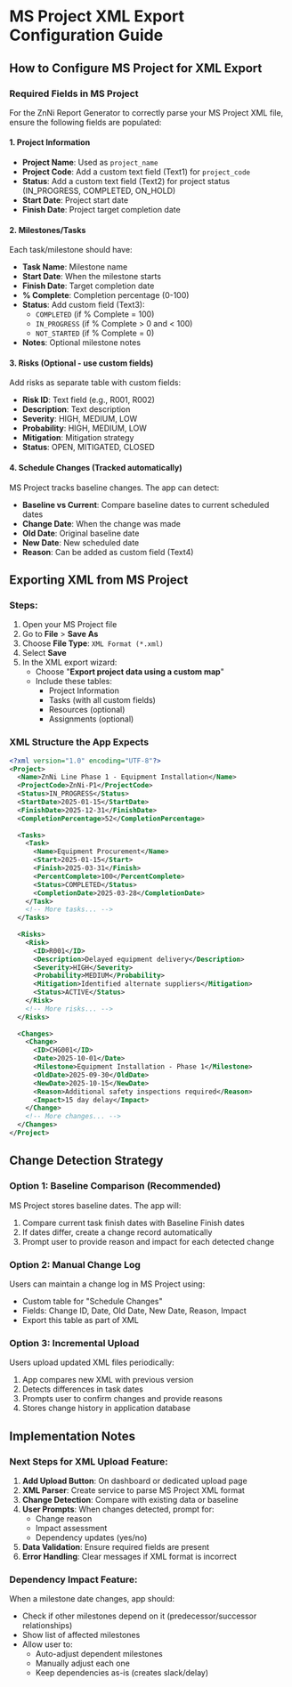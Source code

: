 # MS Project XML Export Configuration Guide

## How to Configure MS Project for XML Export

### Required Fields in MS Project

For the ZnNi Report Generator to correctly parse your MS Project XML file, ensure the following fields are populated:

#### 1. **Project Information**
- **Project Name**: Used as `project_name`
- **Project Code**: Add a custom text field (Text1) for `project_code`
- **Status**: Add a custom text field (Text2) for project status (IN_PROGRESS, COMPLETED, ON_HOLD)
- **Start Date**: Project start date
- **Finish Date**: Project target completion date

#### 2. **Milestones/Tasks**
Each task/milestone should have:
- **Task Name**: Milestone name
- **Start Date**: When the milestone starts
- **Finish Date**: Target completion date
- **% Complete**: Completion percentage (0-100)
- **Status**: Add custom field (Text3):
  - `COMPLETED` (if % Complete = 100)
  - `IN_PROGRESS` (if % Complete > 0 and < 100)
  - `NOT_STARTED` (if % Complete = 0)
- **Notes**: Optional milestone notes

#### 3. **Risks** (Optional - use custom fields)
Add risks as separate table with custom fields:
- **Risk ID**: Text field (e.g., R001, R002)
- **Description**: Text description
- **Severity**: HIGH, MEDIUM, LOW
- **Probability**: HIGH, MEDIUM, LOW
- **Mitigation**: Mitigation strategy
- **Status**: OPEN, MITIGATED, CLOSED

#### 4. **Schedule Changes** (Tracked automatically)
MS Project tracks baseline changes. The app can detect:
- **Baseline vs Current**: Compare baseline dates to current scheduled dates
- **Change Date**: When the change was made
- **Old Date**: Original baseline date
- **New Date**: New scheduled date
- **Reason**: Can be added as custom field (Text4)

## Exporting XML from MS Project

### Steps:
1. Open your MS Project file
2. Go to **File** > **Save As**
3. Choose **File Type**: `XML Format (*.xml)`
4. Select **Save**
5. In the XML export wizard:
   - Choose "**Export project data using a custom map**"
   - Include these tables:
     - Project Information
     - Tasks (with all custom fields)
     - Resources (optional)
     - Assignments (optional)

### XML Structure the App Expects

```xml
<?xml version="1.0" encoding="UTF-8"?>
<Project>
  <Name>ZnNi Line Phase 1 - Equipment Installation</Name>
  <ProjectCode>ZnNi-P1</ProjectCode>
  <Status>IN_PROGRESS</Status>
  <StartDate>2025-01-15</StartDate>
  <FinishDate>2025-12-31</FinishDate>
  <CompletionPercentage>52</CompletionPercentage>
  
  <Tasks>
    <Task>
      <Name>Equipment Procurement</Name>
      <Start>2025-01-15</Start>
      <Finish>2025-03-31</Finish>
      <PercentComplete>100</PercentComplete>
      <Status>COMPLETED</Status>
      <CompletionDate>2025-03-28</CompletionDate>
    </Task>
    <!-- More tasks... -->
  </Tasks>
  
  <Risks>
    <Risk>
      <ID>R001</ID>
      <Description>Delayed equipment delivery</Description>
      <Severity>HIGH</Severity>
      <Probability>MEDIUM</Probability>
      <Mitigation>Identified alternate suppliers</Mitigation>
      <Status>ACTIVE</Status>
    </Risk>
    <!-- More risks... -->
  </Risks>
  
  <Changes>
    <Change>
      <ID>CHG001</ID>
      <Date>2025-10-01</Date>
      <Milestone>Equipment Installation - Phase 1</Milestone>
      <OldDate>2025-09-30</OldDate>
      <NewDate>2025-10-15</NewDate>
      <Reason>Additional safety inspections required</Reason>
      <Impact>15 day delay</Impact>
    </Change>
    <!-- More changes... -->
  </Changes>
</Project>
```

## Change Detection Strategy

### Option 1: Baseline Comparison (Recommended)
MS Project stores baseline dates. The app will:
1. Compare current task finish dates with Baseline Finish dates
2. If dates differ, create a change record automatically
3. Prompt user to provide reason and impact for each detected change

### Option 2: Manual Change Log
Users can maintain a change log in MS Project using:
- Custom table for "Schedule Changes"
- Fields: Change ID, Date, Old Date, New Date, Reason, Impact
- Export this table as part of XML

### Option 3: Incremental Upload
Users upload updated XML files periodically:
1. App compares new XML with previous version
2. Detects differences in task dates
3. Prompts user to confirm changes and provide reasons
4. Stores change history in application database

## Implementation Notes

### Next Steps for XML Upload Feature:
1. **Add Upload Button**: On dashboard or dedicated upload page
2. **XML Parser**: Create service to parse MS Project XML format
3. **Change Detection**: Compare with existing data or baseline
4. **User Prompts**: When changes detected, prompt for:
   - Change reason
   - Impact assessment
   - Dependency updates (yes/no)
5. **Data Validation**: Ensure required fields are present
6. **Error Handling**: Clear messages if XML format is incorrect

### Dependency Impact Feature:
When a milestone date changes, app should:
- Check if other milestones depend on it (predecessor/successor relationships)
- Show list of affected milestones
- Allow user to:
  - Auto-adjust dependent milestones
  - Manually adjust each one
  - Keep dependencies as-is (creates slack/delay)
